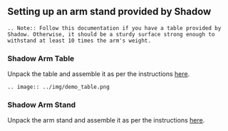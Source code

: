 ## Setting up an arm stand provided by Shadow

```eval_rst
.. Note:: Follow this documentation if you have a table provided by Shadow. Otherwise, it should be a sturdy surface strong enough to withstand at least 10 times the arm's weight.
```

### Shadow Arm Table
Unpack the table and assemble it as per the instructions [here](https://docs.google.com/document/d/1q7asK4RDGCPR3rHt41VwS1oK7yD3LbegnAYJhy3luhU/edit).

```eval_rst
.. image:: ../img/demo_table.png
```

### Shadow Arm Stand

Unpack the arm stand and assemble it as per the instructions [here](https://docs.google.com/document/d/1TnZ41wfVIevcRqd0TSDspdD3d9lLQD1JIuthRwbeC0w/edit?usp=sharing).
